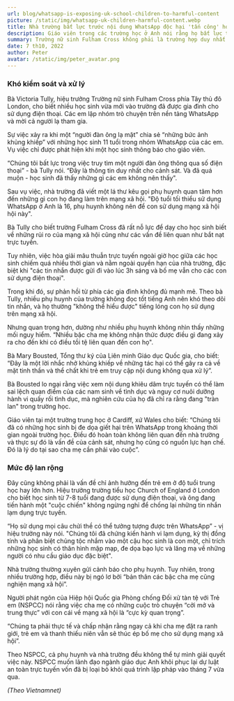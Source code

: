 ```yaml
---
url: blog/whatsapp-is-exposing-uk-school-children-to-harmful-content
picture: /static/img/whatsapp-uk-children-harmful-content.webp
title: Nhà trường bất lực trước nội dung WhatsApp độc hại 'tấn công' học sinh sau giờ học
description: Giáo viên trong các trường học ở Anh nói rằng họ bất lực trong việc đối phó với những nội dung độc hại trên mạng xã hội WhatsApp và kêu gọi phụ huynh cảnh giác hơn.
summary: Trường nữ sinh Fulham Cross không phải là trường hợp duy nhất. Các trường học trên khắp nước Anh đang phải vật lộn với vấn đề làm thế nào để xử lý những nội dung người lớn, bạo lực, và không phù hợp trên mạng xã hội.
date: 7 th10, 2022
author: Peter
avatar: /static/img/peter_avatar.png
---
```

### Khó kiểm soát và xử lý ###

Bà Victoria Tully, hiệu trưởng Trường nữ sinh Fulham Cross phía Tây thủ đô London, cho biết nhiều học sinh vừa mới vào trường đã được gia đình cho sử dụng điện thoại. Các em lập nhóm trò chuyện trên nền tảng WhatsApp và mời cả người lạ tham gia.

Sự việc xảy ra khi một “người đàn ông lạ mặt” chia sẻ “những bức ảnh khủng khiếp” với những học sinh 11 tuổi trong nhóm WhatsApp của các em. Vụ việc chỉ được phát hiện khi một học sinh thông báo cho giáo viên.

“Chúng tôi bất lực trong việc truy tìm một người đàn ông thông qua số điện thoại” - bà Tully nói. “Đây là thông tin duy nhất cho cảnh sát. Và đã quá muộn - học sinh đã thấy những gì các em không nên thấy".

Sau vụ việc, nhà trường đã viết một lá thư kêu gọi phụ huynh quan tâm hơn đến những gì con họ đang làm trên mạng xã hội. "Độ tuổi tối thiểu sử dụng WhatsApp ở Anh là 16, phụ huynh không nên để con sử dụng mạng xã hội hội này".

Bà Tully cho biết trường Fulham Cross đã rất nỗ lực để dạy cho học sinh biết về những rủi ro của mạng xã hội cũng như các vấn đề liên quan như bắt nạt trực tuyến.

Tuy nhiên, việc hòa giải mâu thuẫn trực tuyến ngoài giờ học giữa các học sinh chiếm quá nhiều thời gian và nằm ngoài quyền hạn của nhà trường, đặc biệt khi "các tin nhắn được gửi đi vào lúc 3h sáng và bố mẹ vẫn cho các con sử dụng điện thoại".

Trong khi đó, sự phản hồi từ phía các gia đình không đủ mạnh mẽ. Theo bà Tully, nhiều phụ huynh của trường không đọc tốt tiếng Anh nên khó theo dõi tin nhắn, và họ thường "không thể hiểu được" tiếng lóng con họ sử dụng trên mạng xã hội.

Nhưng quan trọng hơn, dường như nhiều phụ huynh không nhìn thấy những mối nguy hiểm. “Nhiều bậc cha mẹ không nhận thức được điều gì đang xảy ra cho đến khi có điều tồi tệ liên quan đến con họ".

Bà Mary Bousted, Tổng thư ký của Liên minh Giáo dục Quốc gia, cho biết: “Đây là một lời nhắc nhở khủng khiếp về những tác hại có thể gây ra cả về mặt tinh thần và thể chất khi trẻ em truy cập nội dung không qua xử lý”.

Bà Bousted lo ngại rằng việc xem nội dung khiêu dâm trực tuyến có thể làm sai lệch quan điểm của các nam sinh về tình dục và nguy cơ nuôi dưỡng hành vi quấy rối tình dục, mà nghiên cứu của họ đã chỉ ra rằng đang "tràn lan" trong trường học.

Giáo viên tại một trường trung học ở Cardiff, xứ Wales cho biết: “Chúng tôi đã có những học sinh bị đe dọa giết hại trên WhatsApp trong khoảng thời gian ngoài trường học. Điều đó hoàn toàn không liên quan đến nhà trường và thực sự đó là vấn đề của cảnh sát, nhưng họ cũng có nguồn lực hạn chế. Đó là lý do tại sao cha mẹ cần phải vào cuộc”.

### Mức độ lan rộng ###

Đây cũng không phải là vấn đề chỉ ảnh hưởng đến trẻ em ở độ tuổi trung học hay lớn hơn. Hiệu trưởng trường tiểu học Church of England ở London cho biết học sinh từ 7-8 tuổi đang được sử dụng điện thoại, và ông đang tiến hành một "cuộc chiến" không ngừng nghỉ để chống lại những tin nhắn lạm dụng trực tuyến.

“Họ sử dụng mọi câu chửi thề có thể tưởng tượng được trên WhatsApp” - vị hiệu trưởng này nói. "Chúng tôi đã chứng kiến hành vi lạm dụng, kỳ thị đồng tính và phân biệt chủng tộc nhắm vào một cậu học sinh là con một, chỉ trích những học sinh có thân hình mập mạp, đe dọa bạo lực và lăng mạ về những người có nhu cầu giáo dục đặc biệt".

Nhà trường thường xuyên gửi cảnh báo cho phụ huynh. Tuy nhiên, trong nhiều trường hợp, điều này bị ngó lơ bởi “bản thân các bậc cha mẹ cũng nghiện mạng xã hội”.

Người phát ngôn của Hiệp hội Quốc gia Phòng chống Đối xử tàn tệ với Trẻ em (NSPCC) nói rằng việc cha mẹ có những cuộc trò chuyện “cởi mở và trung thực” với con cái về mạng xã hội là “cực kỳ quan trọng”.

“Chúng ta phải thực tế và chấp nhận rằng ngay cả khi cha mẹ đặt ra ranh giới, trẻ em và thanh thiếu niên vẫn sẽ thúc ép bố mẹ cho sử dụng mạng xã hội”.

Theo NSPCC, cả phụ huynh và nhà trường đều không thể tự mình giải quyết việc này. NSPCC muốn lãnh đạo ngành giáo dục Anh khôi phục lại dự luật an toàn trực tuyến vốn đã bị loại bỏ khỏi quá trình lập pháp vào tháng 7 vừa qua.

*(Theo Vietnamnet)*